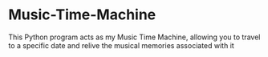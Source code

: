 # Music-Time-Machine
This Python program acts as my Music Time Machine, allowing you to travel to a specific date and relive the musical memories associated with it
